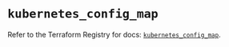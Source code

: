 # `kubernetes_config_map`

Refer to the Terraform Registry for docs: [`kubernetes_config_map`](https://registry.terraform.io/providers/hashicorp/kubernetes/2.28.1/docs/resources/config_map).
